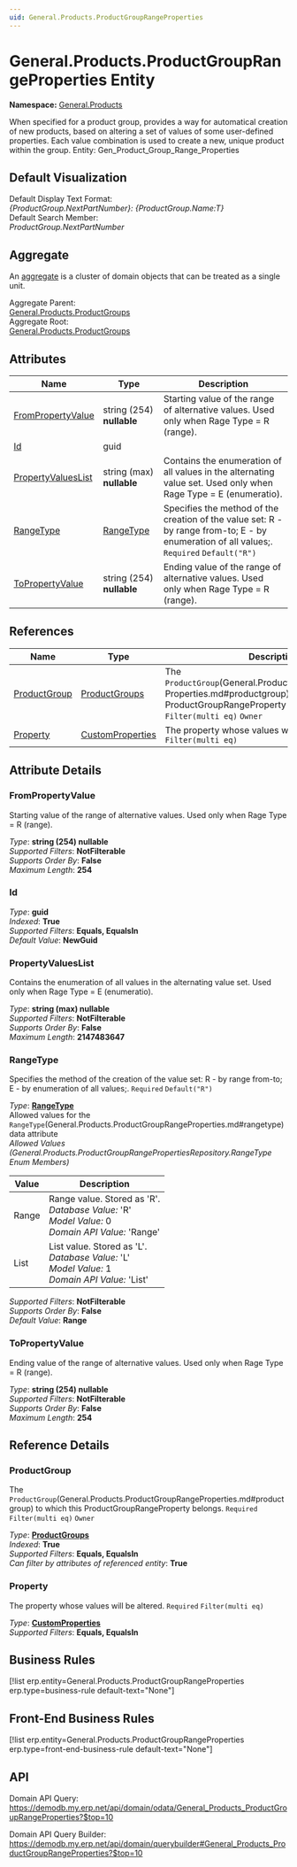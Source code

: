 ```yaml
---
uid: General.Products.ProductGroupRangeProperties
---
```

# General.Products.ProductGroupRangeProperties Entity

**Namespace:** [General.Products](General.Products.md)  

When specified for a product group, provides a way for automatical creation of new products, based on altering a set of values of some user-defined properties. Each value combination is used to create a new, unique product within the group. Entity: Gen_Product_Group_Range_Properties

## Default Visualization
Default Display Text Format:  
_{ProductGroup.NextPartNumber}: {ProductGroup.Name:T}_  
Default Search Member:  
_ProductGroup.NextPartNumber_  

## Aggregate
An [aggregate](https://docs.erp.net/tech/advanced/concepts/aggregates.html) is a cluster of domain objects that can be treated as a single unit.  

Aggregate Parent:  
[General.Products.ProductGroups](General.Products.ProductGroups.md)  
Aggregate Root:  
[General.Products.ProductGroups](General.Products.ProductGroups.md)  

## Attributes

| Name | Type | Description |
| ---- | ---- | --- |
| [FromPropertyValue](General.Products.ProductGroupRangeProperties.md#frompropertyvalue) | string (254) __nullable__ | Starting value of the range of alternative values. Used only when Rage Type = R (range). 
| [Id](General.Products.ProductGroupRangeProperties.md#id) | guid |  
| [PropertyValuesList](General.Products.ProductGroupRangeProperties.md#propertyvalueslist) | string (max) __nullable__ | Contains the enumeration of all values in the alternating value set. Used only when Rage Type = E (enumeratio). 
| [RangeType](General.Products.ProductGroupRangeProperties.md#rangetype) | [RangeType](General.Products.ProductGroupRangeProperties.md#rangetype) | Specifies the method of the creation of the value set: R - by range from-to; E - by enumeration of all values;. `Required` `Default("R")` 
| [ToPropertyValue](General.Products.ProductGroupRangeProperties.md#topropertyvalue) | string (254) __nullable__ | Ending value of the range of alternative values. Used only when Rage Type = R (range). 

## References

| Name | Type | Description |
| ---- | ---- | --- |
| [ProductGroup](General.Products.ProductGroupRangeProperties.md#productgroup) | [ProductGroups](General.Products.ProductGroups.md) | The `ProductGroup`(General.Products.ProductGroupRange<br />Properties.md#productgroup) to which this ProductGroupRangeProperty belongs. `Required` `Filter(multi eq)` `Owner` |
| [Property](General.Products.ProductGroupRangeProperties.md#property) | [CustomProperties](General.CustomProperties.md) | The property whose values will be altered. `Required` `Filter(multi eq)` |


## Attribute Details

### FromPropertyValue

Starting value of the range of alternative values. Used only when Rage Type = R (range).

_Type_: **string (254) __nullable__**  
_Supported Filters_: **NotFilterable**  
_Supports Order By_: **False**  
_Maximum Length_: **254**  

### Id

_Type_: **guid**  
_Indexed_: **True**  
_Supported Filters_: **Equals, EqualsIn**  
_Default Value_: **NewGuid**  

### PropertyValuesList

Contains the enumeration of all values in the alternating value set. Used only when Rage Type = E (enumeratio).

_Type_: **string (max) __nullable__**  
_Supported Filters_: **NotFilterable**  
_Supports Order By_: **False**  
_Maximum Length_: **2147483647**  

### RangeType

Specifies the method of the creation of the value set: R - by range from-to; E - by enumeration of all values;. `Required` `Default("R")`

_Type_: **[RangeType](General.Products.ProductGroupRangeProperties.md#rangetype)**  
Allowed values for the `RangeType`(General.Products.ProductGroupRangeProperties.md#rangetype) data attribute  
_Allowed Values (General.Products.ProductGroupRangePropertiesRepository.RangeType Enum Members)_  

| Value | Description |
| ---- | --- |
| Range | Range value. Stored as 'R'. <br /> _Database Value:_ 'R' <br /> _Model Value:_ 0 <br /> _Domain API Value:_ 'Range' |
| List | List value. Stored as 'L'. <br /> _Database Value:_ 'L' <br /> _Model Value:_ 1 <br /> _Domain API Value:_ 'List' |

_Supported Filters_: **NotFilterable**  
_Supports Order By_: **False**  
_Default Value_: **Range**  

### ToPropertyValue

Ending value of the range of alternative values. Used only when Rage Type = R (range).

_Type_: **string (254) __nullable__**  
_Supported Filters_: **NotFilterable**  
_Supports Order By_: **False**  
_Maximum Length_: **254**  


## Reference Details

### ProductGroup

The `ProductGroup`(General.Products.ProductGroupRangeProperties.md#productgroup) to which this ProductGroupRangeProperty belongs. `Required` `Filter(multi eq)` `Owner`

_Type_: **[ProductGroups](General.Products.ProductGroups.md)**  
_Indexed_: **True**  
_Supported Filters_: **Equals, EqualsIn**  
_Can filter by attributes of referenced entity_: **True**  

### Property

The property whose values will be altered. `Required` `Filter(multi eq)`

_Type_: **[CustomProperties](General.CustomProperties.md)**  
_Supported Filters_: **Equals, EqualsIn**  



## Business Rules

[!list erp.entity=General.Products.ProductGroupRangeProperties erp.type=business-rule default-text="None"]

## Front-End Business Rules

[!list erp.entity=General.Products.ProductGroupRangeProperties erp.type=front-end-business-rule default-text="None"]

## API

Domain API Query:
<https://demodb.my.erp.net/api/domain/odata/General_Products_ProductGroupRangeProperties?$top=10>

Domain API Query Builder:
<https://demodb.my.erp.net/api/domain/querybuilder#General_Products_ProductGroupRangeProperties?$top=10>

